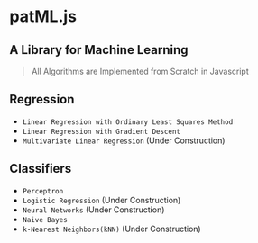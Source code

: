 # patML.js
## A Library for Machine Learning


> All Algorithms are Implemented from Scratch in Javascript

## Regression

- `Linear Regression with Ordinary Least Squares Method`
- `Linear Regression with Gradient Descent`
- `Multivariate Linear Regression` (Under Construction)

## Classifiers

- `Perceptron`
- `Logistic Regression` (Under Construction)
- `Neural Networks` (Under Construction)
- `Naive Bayes`
- `k-Nearest Neighbors(kNN)` (Under Construction)
